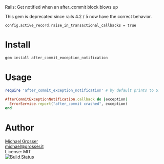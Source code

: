 Rails: Get notified when an after_commit block blows up

This gem is deprecated since rails 4.2 / 5 now have the correct behavior.

```
config.active_record.raise_in_transactional_callbacks = true
```

Install
=======

```Bash
gem install after_commit_exception_notification
```

Usage
=====

```Ruby
require 'after_commit_exception_notification' # by default prints to STDERR and ActiveRecord::Base.logger

AfterCommitExceptionNotification.callback do |exception|
  ErrorService.report("after_commit crashed", exception)
end
```

Author
======
[Michael Grosser](http://grosser.it)<br/>
michael@grosser.it<br/>
License: MIT<br/>
[![Build Status](https://travis-ci.org/grosser/after_commit_exception_notification.png)](https://travis-ci.org/grosser/after_commit_exception_notification)
